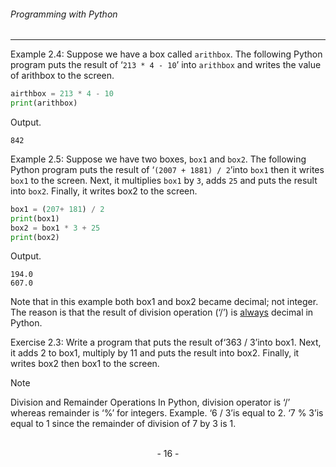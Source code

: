 ###### Programming with Python
---

Example 2.4: Suppose we have a box called ``arithbox``. The following Python program puts the result of ‘``213 * 4 - 10``’ into ``arithbox`` and writes the value of arithbox to the screen.


```python
airthbox = 213 * 4 - 10
print(arithbox)
```

Output.

```
842
```


Example 2.5: Suppose we have two boxes, ``box1`` and ``box2``. The following Python
program puts the result of ‘``(2007 + 1881) / 2``’into ``box1`` then it writes ``box1`` to the screen. Next, it multiplies ``box1`` by ``3``, adds ``25`` and puts the result into ``box2``.
Finally, it writes box2 to the screen.

```python
box1 = (207+ 181) / 2
print(box1)
box2 = box1 * 3 + 25
print(box2) 
```

Output.

```
194.0
607.0
```

Note that in this example both box1 and box2 became decimal; not integer. The
reason is that the result of division operation (‘/’) is <u>always</u> decimal in Python.

Exercise 2.3: Write a program that puts the result of‘363 / 3’into box1. Next,
it adds 2 to box1, multiply by 11 and puts the result into box2. Finally, it writes
box2 then box1 to the screen.


> [!NOTE]
> Division and Remainder Operations
> In Python, division operator is ‘/’ whereas remainder is ‘%’ for integers.
> Example. ‘6 / 3’is equal to 2. ‘7 % 3’is equal to 1 since the remainder of division of 7 by 3 is 1.

<br>

<center> - 16 - </center>


